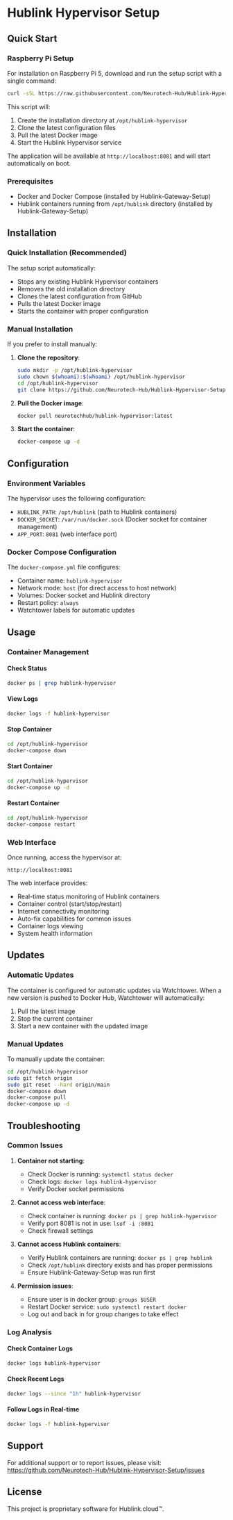 # Hublink Hypervisor Setup

## Quick Start

### Raspberry Pi Setup

For installation on Raspberry Pi 5, download and run the setup script with a single command:

```bash
curl -sSL https://raw.githubusercontent.com/Neurotech-Hub/Hublink-Hypervisor-Setup/main/setup.sh | sudo bash
```

This script will:
1. Create the installation directory at `/opt/hublink-hypervisor`
2. Clone the latest configuration files
3. Pull the latest Docker image
4. Start the Hublink Hypervisor service

The application will be available at `http://localhost:8081` and will start automatically on boot.

### Prerequisites

- Docker and Docker Compose (installed by Hublink-Gateway-Setup)
- Hublink containers running from `/opt/hublink` directory (installed by Hublink-Gateway-Setup)

## Installation

### Quick Installation (Recommended)

The setup script automatically:
- Stops any existing Hublink Hypervisor containers
- Removes the old installation directory
- Clones the latest configuration from GitHub
- Pulls the latest Docker image
- Starts the container with proper configuration

### Manual Installation

If you prefer to install manually:

1. **Clone the repository**:
   ```bash
   sudo mkdir -p /opt/hublink-hypervisor
   sudo chown $(whoami):$(whoami) /opt/hublink-hypervisor
   cd /opt/hublink-hypervisor
   git clone https://github.com/Neurotech-Hub/Hublink-Hypervisor-Setup.git .
   ```

2. **Pull the Docker image**:
   ```bash
   docker pull neurotechhub/hublink-hypervisor:latest
   ```

3. **Start the container**:
   ```bash
   docker-compose up -d
   ```

## Configuration

### Environment Variables

The hypervisor uses the following configuration:
- `HUBLINK_PATH`: `/opt/hublink` (path to Hublink containers)
- `DOCKER_SOCKET`: `/var/run/docker.sock` (Docker socket for container management)
- `APP_PORT`: `8081` (web interface port)

### Docker Compose Configuration

The `docker-compose.yml` file configures:
- Container name: `hublink-hypervisor`
- Network mode: `host` (for direct access to host network)
- Volumes: Docker socket and Hublink directory
- Restart policy: `always`
- Watchtower labels for automatic updates

## Usage

### Container Management

#### Check Status
```bash
docker ps | grep hublink-hypervisor
```

#### View Logs
```bash
docker logs -f hublink-hypervisor
```

#### Stop Container
```bash
cd /opt/hublink-hypervisor
docker-compose down
```

#### Start Container
```bash
cd /opt/hublink-hypervisor
docker-compose up -d
```

#### Restart Container
```bash
cd /opt/hublink-hypervisor
docker-compose restart
```

### Web Interface

Once running, access the hypervisor at:
```
http://localhost:8081
```

The web interface provides:
- Real-time status monitoring of Hublink containers
- Container control (start/stop/restart)
- Internet connectivity monitoring
- Auto-fix capabilities for common issues
- Container logs viewing
- System health information

## Updates

### Automatic Updates

The container is configured for automatic updates via Watchtower. When a new version is pushed to Docker Hub, Watchtower will automatically:
1. Pull the latest image
2. Stop the current container
3. Start a new container with the updated image

### Manual Updates

To manually update the container:

```bash
cd /opt/hublink-hypervisor
sudo git fetch origin
sudo git reset --hard origin/main
docker-compose down
docker-compose pull
docker-compose up -d
```

## Troubleshooting

### Common Issues

1. **Container not starting**:
   - Check Docker is running: `systemctl status docker`
   - Check logs: `docker logs hublink-hypervisor`
   - Verify Docker socket permissions

2. **Cannot access web interface**:
   - Check container is running: `docker ps | grep hublink-hypervisor`
   - Verify port 8081 is not in use: `lsof -i :8081`
   - Check firewall settings

3. **Cannot access Hublink containers**:
   - Verify Hublink containers are running: `docker ps | grep hublink`
   - Check `/opt/hublink` directory exists and has proper permissions
   - Ensure Hublink-Gateway-Setup was run first

4. **Permission issues**:
   - Ensure user is in docker group: `groups $USER`
   - Restart Docker service: `sudo systemctl restart docker`
   - Log out and back in for group changes to take effect

### Log Analysis

#### Check Container Logs
```bash
docker logs hublink-hypervisor
```

#### Check Recent Logs
```bash
docker logs --since "1h" hublink-hypervisor
```

#### Follow Logs in Real-time
```bash
docker logs -f hublink-hypervisor
```

## Support

For additional support or to report issues, please visit:
https://github.com/Neurotech-Hub/Hublink-Hypervisor-Setup/issues

## License

This project is proprietary software for Hublink.cloud™. 